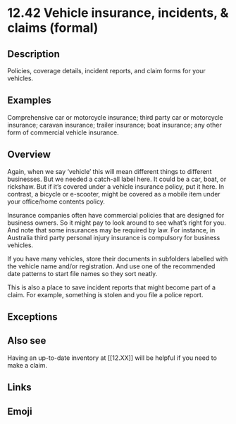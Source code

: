 # 12.42 Vehicle insurance, incidents, & claims (formal)

## Description

Policies, coverage details, incident reports, and claim forms for your vehicles.

## Examples

Comprehensive car or motorcycle insurance; third party car or motorcycle insurance; caravan insurance; trailer insurance; boat insurance; any other form of commercial vehicle insurance.

## Overview

Again, when we say ‘vehicle’ this will mean different things to different businesses. But we needed a catch-all label here. It could be a car, boat, or rickshaw. But if it’s covered under a vehicle insurance policy, put it here. In contrast, a bicycle or e-scooter, might be covered as a mobile item under your office/home contents policy.

Insurance companies often have commercial policies that are designed for business owners. So it might pay to look around to see what’s right for you. And note that some insurances may be required by law. For instance, in Australia third party personal injury insurance is compulsory for business vehicles.

If you have many vehicles, store their documents in subfolders labelled with the vehicle name and/or registration. And use one of the recommended date patterns to start file names so they sort neatly.

This is also a place to save incident reports that might become part of a claim. For example, something is stolen and you file a police report.

## Exceptions

## Also see

Having an up-to-date inventory at [[12.XX]] will be helpful if you need to make a claim.


## Links

## Emoji
